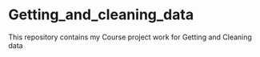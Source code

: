 # Getting_and_cleaning_data
This repository contains my Course project work for Getting and Cleaning data
